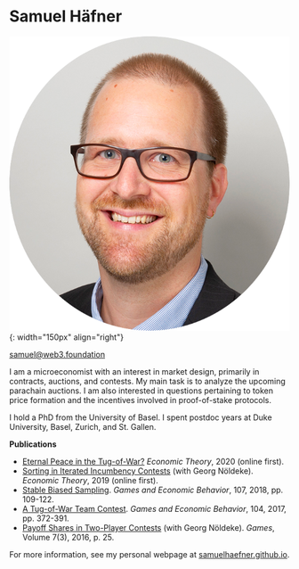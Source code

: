 # Samuel Häfner

![](samuel2.png){: width="150px" align="right"}

samuel@web3.foundation

I am a microeconomist with an interest in market design, primarily in contracts, auctions, and contests. My main task is to analyze the upcoming parachain auctions. I am also interested in questions pertaining to token price formation and the incentives involved in proof-of-stake protocols. 

I hold a PhD from the University of Basel. I spent postdoc years at Duke University, Basel, Zurich, and St. Gallen.

**Publications** 

* [Eternal Peace in the Tug-of-War?](https://doi.org/10.1007/s00199-020-01287-9)&nbsp;*Economic Theory*, 2020 (online first).
* [Sorting in Iterated Incumbency Contests](https://doi.org/10.1007/s00199-019-01205-8) (with Georg Nöldeke). *Economic Theory*, 2019 (online first).
* [Stable Biased Sampling](https://doi.org/10.1016/j.geb.2017.11.006). *Games and Economic Behavior*, 107, 2018, pp. 109-122.
* [A Tug-of-War Team Contest](https://doi.org/10.1016/j.geb.2017.04.013). *Games and Economic Behavior*, 104, 2017, pp. 372-391.
* [Payoff Shares in Two-Player Contests](http://www.mdpi.com/2073-4336/7/3/25/pdf) (with Georg Nöldeke). *Games*, Volume 7(3), 2016, p. 25.

For more information, see my personal webpage at [samuelhaefner.github.io](https://samuelhaefner.github.io).
